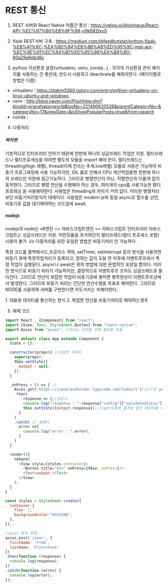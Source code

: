 # REST 통신

1. REST 서버와 React Native 어플간 통신
: https://velog.io/@johnque/React-API-%EC%97%B0%EB%8F%99-v9k692txn5

2. flask REST서버 구축
: https://medium.com/@feedbotstar/python-flask-%EB%A1%9C-%EA%B0%84%EB%8B%A8%ED%95%9C-rest-api-%EC%9E%91%EC%84%B1%ED%95%98%EA%B8%B0-60a29a9ebd8c

3. python 가상환경 설정(virtualenv, venv, conda...) 
: 각각의 가상환경 관리 패키지를 사용하는 건 좋은데, 반드시 사용하고 deactivate를 해줘야한다.
(패키지별로 방법은 다름)
- virtualenv : https://dgkim5360.tistory.com/entry/python-virtualenv-on-linux-ubuntu-and-windows
- venv : http://blog.naver.com/PostView.nhn?blogId=gracehappyworld&logNo=221490620526&parentCategoryNo=&categoryNo=17&viewDate=&isShowPopularPosts=true&from=search
- conda : 

4. 다중처리

##### 파이썬
<p>
	기본적으로 인터프리터 언어기 때문에 한번에 하나의 싱글쓰레드 작업만 지원. 멀티쓰레드나 멀티프로세싱을 하려면 별도의 모듈을 import 해야 한다. 멀티쓰레드는 threading(high 레벨), thread(이제 안쓰는 추세.low레벨) 모듈로 사용은 가능하여 비동기 프로그래밍에 사용 가능하지만, GIL 룰로 인해서 CPU 계산작업중엔 한번에 하나의 쓰레드만 자원에 접근가능하다. 그러므로 병렬연산이 아닌, 직렬연산과 다를게 없이 동작한다. 그러므로 병렬 연산을 수행해야 하는 경우, 여러개의 cpu를 사용가능한 멀티 프로레싱 을 사용해야한다. 사용법은 threading과 차이가 거의 없다. 이러한 병렬처리보단 비동기처리방식이 대세이다. 사용법은 modern js와 동일 async로 함수를 선언, 비동기로 값을 대기해야하는 코드앞에 await.
</p>


##### nodejs
<p>
	nodejs의 node는 v8엔진 == 자바스크립트엔진 == 자바스크립트 인터프리터 자바스크립트는 싱글쓰레드만 지원. 어떤모듈을 추가하던지 멀티쓰레드(멀티 프로세스 포함) 사용이 불가. i/o 다중처리를 위한 유일한 방법은 비동기처리 만 가능하다.
</p>
<p>
	특정 코드를 콜백메서드,프로미스 객체, setTimer, setInterrupt 등의 방식을 사용하면 비동기 큐에 특정작업처리가 등록되고, 원하는 값이 도달 한 이후에 이벤트루프에서 특정 작업이 실행된다. async나 await은 위의 방법에 대한 문법적인 포장일 뿐이다. 이러한 방식으로 비동기 처리가 가능하지만, 결정적으로 이벤트루프 조차도 싱글쓰레드로 돌아간다. 그러므로 연산이 복잡한 작업이 비동기큐에 쌓이면 병목현상이 이벤트루프상에서 발생한다. 그러므로 비동기 처리는 간단한 연산수행을 목표로 해야한다. 그러므로 NODE를 사용하여 서버를 구현한다면 이두가지는 피해야한다.
</p>
	1. 대용량 데이터를 통신하는 방식
	2. 복잡한 연산을 비동기처리로 해야하는경우


5. 예제 코드
```javascript
import React , {Component} from "react";
import {View, Text, StyleSheet,Button} from "react-native";
import Axios from "axios"; //http 요청을 위해 필요한 모듈

export default class App extends Component {
  state = {};

  constructor(props){ //생성자 메서드
    super(props);
    this.setState({
      output : null,
    });
  }
```

```javascript
  _onPress = () => { //
    Axios.get('https://jsonplaceholder.typicode.com/todos/1')//url로 get방식으로 요청
    .then(
        response => {//성공시
        console.log("response : ",response["config"]["validateStatus"]);
        this.setState({output:response}); //get요청의 결과로 받은 데이터를 state에 저장.
      }
    )
    .catch( // 실패시
      error =>{
        console.log("error : ",error);
      }
    )
  }
```

```javascript
  render(){
    return(
      <View style={styles.container}>
        <Button title="btn" onPress={this._onPress}/>
        <Text>output:</Text>
      </View>
    );
  }
}

const styles = StyleSheet.create({
  container:{
    flex: 1,
    backgroundColor:"#333300",
  },
});
```

```javascript
//post 방식 요청.
axios.post('/user', {
  firstName: 'Fred',
  lastName: 'Flintstone'
})
.then(function (response) {
  console.log(response);
})
.catch(function (error) {
  console.log(error);
});
```
